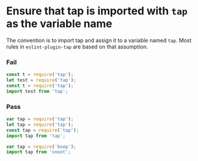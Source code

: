 # Ensure that tap is imported with `tap` as the variable name

The convention is to import tap and assign it to a variable named `tap`. Most rules in `eslint-plugin-tap` are based on that assumption.

### Fail

```js
const t = require('tap');
let test = require('tap');
const t = require('tap');
import test from 'tap';
```

### Pass

```js
var tap = require('tap');
let tap = require('tap');
const tap = require('tap');
import tap from 'tap';

var tap = require('boop');
import tap from 'snoot';
```
